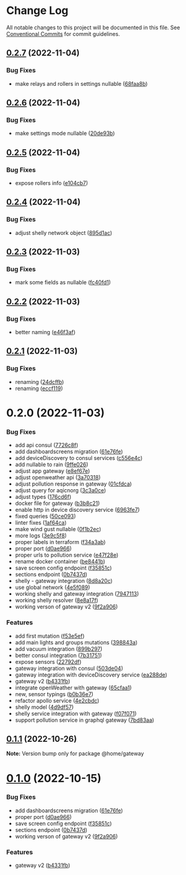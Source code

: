 # Change Log

All notable changes to this project will be documented in this file.
See [Conventional Commits](https://conventionalcommits.org) for commit guidelines.

## [0.2.7](https://github.com/mariusz-kabala/homeAutomation/compare/@home/gateway@0.2.6...@home/gateway@0.2.7) (2022-11-04)


### Bug Fixes

* make relays and rollers in settings nullable ([68faa8b](https://github.com/mariusz-kabala/homeAutomation/commit/68faa8b185fba0ef294a4a3aca964f7cf3369387))





## [0.2.6](https://github.com/mariusz-kabala/homeAutomation/compare/@home/gateway@0.2.5...@home/gateway@0.2.6) (2022-11-04)


### Bug Fixes

* make settings mode nullable ([20de93b](https://github.com/mariusz-kabala/homeAutomation/commit/20de93b74733330a889e1b60f5eb0ad837fa99ed))





## [0.2.5](https://github.com/mariusz-kabala/homeAutomation/compare/@home/gateway@0.2.4...@home/gateway@0.2.5) (2022-11-04)


### Bug Fixes

* expose rollers info ([e104cb7](https://github.com/mariusz-kabala/homeAutomation/commit/e104cb7700bfd013930cb78eb042d0ce9c4d4393))





## [0.2.4](https://github.com/mariusz-kabala/homeAutomation/compare/@home/gateway@0.2.3...@home/gateway@0.2.4) (2022-11-04)


### Bug Fixes

* adjust shelly network object ([895d1ac](https://github.com/mariusz-kabala/homeAutomation/commit/895d1ac50c998cd0e3ff8cda4d67767285fcb237))





## [0.2.3](https://github.com/mariusz-kabala/homeAutomation/compare/@home/gateway@0.2.2...@home/gateway@0.2.3) (2022-11-03)


### Bug Fixes

* mark some fields as nullable ([fc40fd1](https://github.com/mariusz-kabala/homeAutomation/commit/fc40fd1f29c12cd424916159f2a8cd6495c12274))





## [0.2.2](https://github.com/mariusz-kabala/homeAutomation/compare/@home/gateway@0.2.1...@home/gateway@0.2.2) (2022-11-03)


### Bug Fixes

* better naming ([e46f3af](https://github.com/mariusz-kabala/homeAutomation/commit/e46f3afdb2cb4c16b449c861ea72e8ac4a2ea9a9))





## [0.2.1](https://github.com/mariusz-kabala/homeAutomation/compare/@home/gateway@0.2.0...@home/gateway@0.2.1) (2022-11-03)


### Bug Fixes

* renaming ([24dcffb](https://github.com/mariusz-kabala/homeAutomation/commit/24dcffbc27f4a33c18a5ac186393b6aa4debaa16))
* renaming ([eccf119](https://github.com/mariusz-kabala/homeAutomation/commit/eccf119d3a08c96e2700b9848a27ba13d17405dc))





# 0.2.0 (2022-11-03)


### Bug Fixes

* add api consul ([7726c8f](https://github.com/mariusz-kabala/homeAutomation/commit/7726c8fe6e3d4b481d31c3b8e7e0af1bc895174f))
* add dashboardscreens migration ([61e76fe](https://github.com/mariusz-kabala/homeAutomation/commit/61e76fed6435251c18d5da7e9c3f1e17e8e65190))
* add deviceDiscovery to consul services ([c556e4c](https://github.com/mariusz-kabala/homeAutomation/commit/c556e4c5b67078d945ca1504f032ca527b37e8f5))
* add nullable to rain ([9ffe026](https://github.com/mariusz-kabala/homeAutomation/commit/9ffe0269da468cb2a700e780f6d08d45f8ea8e63))
* adjust app gateway ([e8ef67e](https://github.com/mariusz-kabala/homeAutomation/commit/e8ef67e5fa065aa3d22d376bd586bed0f4f37eff))
* adjust openweather api ([3a70318](https://github.com/mariusz-kabala/homeAutomation/commit/3a703188d0f80cd5c0c5c829952f86c0d23ffa0b))
* adjust pollution response in gateway ([01cfdca](https://github.com/mariusz-kabala/homeAutomation/commit/01cfdca81ed454ce48bcbfc5b8b4ed04a9934fff))
* adjust query for aqicnorg ([3c3a0ce](https://github.com/mariusz-kabala/homeAutomation/commit/3c3a0ce6487b777ee6e2d96ccb72c4429becd1e0))
* adjust types ([176cd6f](https://github.com/mariusz-kabala/homeAutomation/commit/176cd6f76509a0e97c7e01fe2c67db8e76f0cfb3))
* docker file for gateway ([b3b8c21](https://github.com/mariusz-kabala/homeAutomation/commit/b3b8c2109e9deba74630193bd0e11a414f874854))
* enable http in device discovery service ([6963fe7](https://github.com/mariusz-kabala/homeAutomation/commit/6963fe70938cb30dd47539678dfd892d0d666e71))
* fixed queries ([50ce093](https://github.com/mariusz-kabala/homeAutomation/commit/50ce09392da6c0cdc76c13318a40687d64933333))
* linter fixes ([1af64ca](https://github.com/mariusz-kabala/homeAutomation/commit/1af64cabb2e40797838c1a2337fb7c34ac9b4b54))
* make wind gust nullable ([0f1b2ec](https://github.com/mariusz-kabala/homeAutomation/commit/0f1b2ec14b0b7710c7361fe96b683fd4d6c22e17))
* more logs ([3e9c5f8](https://github.com/mariusz-kabala/homeAutomation/commit/3e9c5f8973db3bff1453ad7f6dc4fb465a5e9f9c))
* proper labels in terraform ([f34a3ab](https://github.com/mariusz-kabala/homeAutomation/commit/f34a3ab7dd88c6848dac61daf33be89e4e819221))
* proper port ([d0ae966](https://github.com/mariusz-kabala/homeAutomation/commit/d0ae966bcad6c25fc70b3ecdf8f08c349224e22f))
* proper urls to pollution service ([e47f28e](https://github.com/mariusz-kabala/homeAutomation/commit/e47f28e98e5658f731074fc9a0ebda2faa11da1f))
* rename docker container ([be8441b](https://github.com/mariusz-kabala/homeAutomation/commit/be8441b204f8d7a391a984838fefe521648656ba))
* save screen config endpoint ([f35851c](https://github.com/mariusz-kabala/homeAutomation/commit/f35851ca4e8258cd32f24c99876f8a359487c038))
* sections endpoint ([0b7437d](https://github.com/mariusz-kabala/homeAutomation/commit/0b7437dec5264dc167d764bb1383c96855210888))
* shelly - gateway integration ([8d8a20c](https://github.com/mariusz-kabala/homeAutomation/commit/8d8a20cf08a26358ced5d1080f9bdf9032a2da7d))
* use global network ([4e5f089](https://github.com/mariusz-kabala/homeAutomation/commit/4e5f08965a0fe0f9e6f9bc937ca4bfb88108ff04))
* working shelly and gateway integration ([7947113](https://github.com/mariusz-kabala/homeAutomation/commit/7947113c6a94d7378c72034d0734027a730722d5))
* working shelly resolver ([8e8a17f](https://github.com/mariusz-kabala/homeAutomation/commit/8e8a17f94a7e6b08ff4b8fde41fd3e4b466bd88a))
* working verson of gateway v2 ([9f2a906](https://github.com/mariusz-kabala/homeAutomation/commit/9f2a90642b6417460edba6fc0777c0d19a328861))


### Features

* add first mutation ([f53e5ef](https://github.com/mariusz-kabala/homeAutomation/commit/f53e5efad1dbbfdb2e1f7dd3e2724476da81ad3e))
* add main lights and groups mutations ([398843a](https://github.com/mariusz-kabala/homeAutomation/commit/398843aa6ec825596d2130e95f7c1efeb6dc91e4))
* add vacuum integration ([899b297](https://github.com/mariusz-kabala/homeAutomation/commit/899b297c474b3a8e7c226a2fcecd56cf413ee47c))
* better consul integration ([7b31751](https://github.com/mariusz-kabala/homeAutomation/commit/7b317519e1f5d1b83466742ca7dfaf824a444251))
* expose sensors ([22792df](https://github.com/mariusz-kabala/homeAutomation/commit/22792df13744e583767c079db28ae2067c678fc9))
* gateway integration with consul ([503de04](https://github.com/mariusz-kabala/homeAutomation/commit/503de0426d61d6ceeaa227e5adea57bdac290c90))
* gateway integration with deviceDiscovery service ([ea288de](https://github.com/mariusz-kabala/homeAutomation/commit/ea288de49e5d75f82f259eb7f50ce341fbe83e33))
* gateway v2 ([b4331fb](https://github.com/mariusz-kabala/homeAutomation/commit/b4331fb207df33ff48bc737bad03c708aae02da8))
* integrate openWeather with gateway ([65cfaa1](https://github.com/mariusz-kabala/homeAutomation/commit/65cfaa199c3a56f5f156cf33a6d54c17396bdd46))
* new, sensor typings ([b0b36e7](https://github.com/mariusz-kabala/homeAutomation/commit/b0b36e72e6c17e060fb43558f1f7f43ce71b1e14))
* refactor apollo service ([4e2cbdc](https://github.com/mariusz-kabala/homeAutomation/commit/4e2cbdc5704f3bfaa629261c9e468b1e4cc51035))
* shelly model ([4d9df57](https://github.com/mariusz-kabala/homeAutomation/commit/4d9df57321b1c97182e9f237bae6e3eedc3135b7))
* shelly service integration with gateway ([f07f071](https://github.com/mariusz-kabala/homeAutomation/commit/f07f0713c70b5506f36950332edaddb136772982))
* support pollution service in graphql gateway ([7bd83aa](https://github.com/mariusz-kabala/homeAutomation/commit/7bd83aa891ebebcaafe1fdad8308f9cd1bf68c4f))





## [0.1.1](https://github.com/mariusz-kabala/homeAutomation/compare/@home/gateway@0.1.0...@home/gateway@0.1.1) (2022-10-26)

**Note:** Version bump only for package @home/gateway





# [0.1.0](https://github.com/mariusz-kabala/homeAutomation/compare/@home/gateway@0.10.9...@home/gateway@0.1.0) (2022-10-15)


### Bug Fixes

* add dashboardscreens migration ([61e76fe](https://github.com/mariusz-kabala/homeAutomation/commit/61e76fed6435251c18d5da7e9c3f1e17e8e65190))
* proper port ([d0ae966](https://github.com/mariusz-kabala/homeAutomation/commit/d0ae966bcad6c25fc70b3ecdf8f08c349224e22f))
* save screen config endpoint ([f35851c](https://github.com/mariusz-kabala/homeAutomation/commit/f35851ca4e8258cd32f24c99876f8a359487c038))
* sections endpoint ([0b7437d](https://github.com/mariusz-kabala/homeAutomation/commit/0b7437dec5264dc167d764bb1383c96855210888))
* working verson of gateway v2 ([9f2a906](https://github.com/mariusz-kabala/homeAutomation/commit/9f2a90642b6417460edba6fc0777c0d19a328861))


### Features

* gateway v2 ([b4331fb](https://github.com/mariusz-kabala/homeAutomation/commit/b4331fb207df33ff48bc737bad03c708aae02da8))
